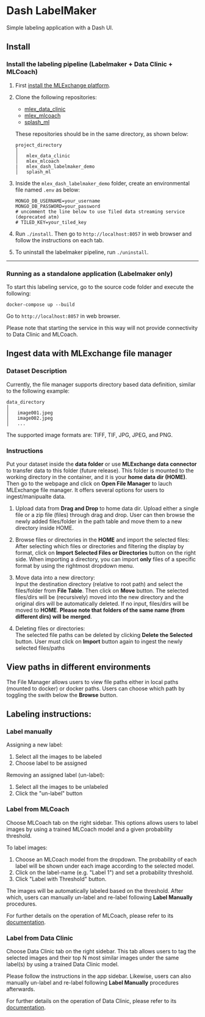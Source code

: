 # Dash LabelMaker
Simple labeling application with a Dash UI.

## Install

### Install the labeling pipeline (Labelmaker + Data Clinic + MLCoach)
1. First [install the MLExchange platform](https://github.com/mlexchange/mlex/tree/dev1).
	
2. Clone the following repositories:

	* [mlex\_data\_clinic](https://github.com/mlexchange/mlex_data_clinic)
	* [mlex\_mlcoach](https://github.com/mlexchange/mlex_mlcoach)
	* [splash\_ml](https://github.com/als-computing/splash-ml)

	These repositories should be in the same directory, as shown below:
	
	```
	project_directory
	│
	│   mlex_data_clinic
	│   mlex_mlcoach
	|   mlex_dash_labelmaker_demo
	│   splash_ml
	
	```

3. Inside the `mlex_dash_labelmaker_demo` folder, create an environmental file named `.env` as below:

	```
	MONGO_DB_USERNAME=your_username
	MONGO_DB_PASSWORD=your_password
	# uncomment the line below to use Tiled data streaming service (deprecated atm) 
	# TILED_KEY=your_tiled_key
	```

4. Run `./install`. Then go to `http://localhost:8057` in web browser and follow the instructions on each tab.
5. To uninstall the labelmaker pipeline, run `./uninstall`.



---
### Running as a standalone application (Labelmaker only)
To start this labeling service, go to the source code folder and execute the following:
```
docker-compose up --build
```
Go to `http://localhost:8057` in web browser.

Please note that starting the service in this way will not provide connectivity to Data Clinic and MLCoach.

## Ingest data with MLExchange file manager

### Dataset Description
Currently, the file manager supports directory based data definition, similar to the following example:

```
data_directory
│
│   image001.jpeg
│   image002.jpeg
│   ...

```

The supported image formats are: TIFF, TIF, JPG, JPEG, and PNG.

### Instructions
Put your dataset inside the **data folder** or use **MLExchange data connector** to transfer data to this folder (future release). 
This folder is mounted to the working directory in the container, and it is your **home data dir (HOME)**. 
Then go to the webpage and click on **Open File Manager** to lauch MLExchange file manager. It offers several options for users to ingest/manipualte data.   

1. Upload data from **Drag and Drop** to home data dir. 
Upload either a single file or a zip file (files) through drag and drop.
User can then browse the newly added files/folder in the path table and move them to a new directory inside HOME.  

2. Browse files or directories in the **HOME** and import the selected files:   
After selecting which files or directories and filtering the display by format, click on **Import Selected Files or Directories** button on the right side. 
When importing a directory, you can import **only** files of a specific format by using the rightmost dropdown menu.  

3. Move data into a new directory:  
Input the destination directory (relative to root path) and select the files/folder from **File Table**. Then click on **Move** button. 
The selected files/dirs will be (recursively) moved into the new directory and the original dirs will be automatically deleted. 
If no input, files/dirs will be moved to **HOME**.
**Please note that folders of the same name (from different dirs) will be merged**.  

4. Deleting files or directories:   
The selected file paths can be deleted by clicking **Delete the Selected** button. User must click on **Import** button again to ingest the newly selected files/paths 


## View paths in different environments
The File Manager allows users to view file paths either in local paths (mounted to docker) or docker paths. Users can choose which path by toggling the swith below the **Browse** button.


## Labeling instructions:

### Label manually
Assigning a new label:  
1. Select all the images to be labeled  
2. Choose label to be assigned  

Removing an assigned label (un-label):  
1. Select all the images to be unlabeled  
2. Click the "un-label" button

### Label from MLCoach  
Choose MLCoach tab on the right sidebar. This options allows users to label images by using a trained MLCoach model and
a given probability threshold. 

To label images:  

1. Choose an MLCoach model from the dropdown. The probability of each label will be shown under each image according to 
the selected model.
2. Click on the label-name (e.g. "Label 1") and set a probability threshold.  
3. Click "Label with Threshold" button.

The images will be automatically labeled based on the threshold. After which, users can manually un-label and re-label
following **Label Manually** procedures.

For further details on the operation of MLCoach, please refer to its [documentation](https://github.com/mlexchange/mlex_mlcoach).

### Label from Data Clinic
Choose Data Clinic tab on the right sidebar. This tab allows users to tag the selected images and their top N most 
similar images under the same label(s) by using a trained Data Clinic model.

Please follow the instructions in the app sidebar. Likewise, users can also manually un-label and re-label following
**Label Manually** procedures afterwards.

For further details on the operation of Data Clinic, please refer to its [documentation](https://github.com/mlexchange/mlex_data_clinic).













